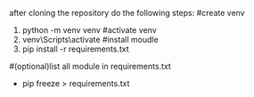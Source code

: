 after cloning the repository do the following steps:
#create venv
1. python -m venv venv
#activate venv
2. venv\Scripts\activate
#install moudle
3. pip install -r requirements.txt


#(optional)list all module in requirements.txt
- pip freeze > requirements.txt
